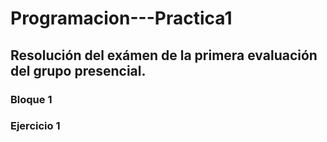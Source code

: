 # Programacion---Practica1
## Resolución del exámen de la primera evaluación del grupo presencial.

### Bloque 1

### Ejercicio 1

~~~


~~~

